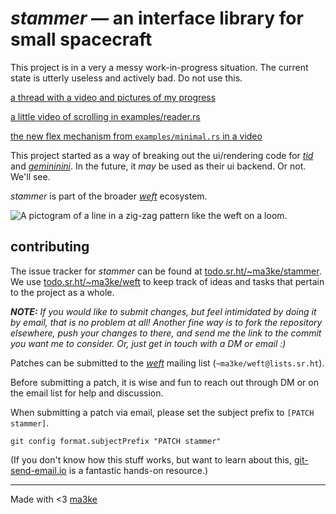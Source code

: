 # _stammer_ &mdash; an interface library for small spacecraft

This project is in a very a messy work-in-progress situation.
The current state is utterly useless and actively bad.
Do not use this.

[a thread with a video and pictures of my progress](https://hachyderm.io/@ma3ke/111618405094260312)

[a little video of scrolling in examples/reader.rs](https://hachyderm.io/@ma3ke/111632185354245376)

[the new flex mechanism from `examples/minimal.rs` in a video](https://hachyderm.io/@ma3ke/111654800311635410)

This project started as a way of breaking out the ui/rendering code for [_tid_](https://git.sr.ht/~ma3ke/tid/) and [_gemininini_](https://github.com/mayakarabula/gemininini/).
In the future, it _may_ be used as their ui backend. Or not. We'll see.

_stammer_ is part of the broader [_weft_](https://sr.ht/~ma3ke/weft) ecosystem.

![A pictogram of a line in a zig-zag pattern like the weft on a loom.](https://git.sr.ht/~ma3ke/weft/blob/main/weft.png)

## contributing

The issue tracker for _stammer_ can be found at
[todo.sr.ht/~ma3ke/stammer](https://todo.sr.ht/~ma3ke/stammer).
We use [todo.sr.ht/~ma3ke/weft](https://todo.sr.ht/~ma3ke/weft) to keep track
of ideas and tasks that pertain to the project as a whole.

_**NOTE:** If you would like to submit changes, but feel intimidated by doing
it by email, that is no problem at all! Another fine way is to fork the
repository elsewhere, push your changes to there, and send me the link to the
commit you want me to consider. Or, just get in touch with a DM or email :)_

Patches can be submitted to the [_weft_](https://sr.ht/~ma3ke/weft)
mailing list (`~ma3ke/weft@lists.sr.ht`).

Before submitting a patch, it is wise and fun to reach out through DM or on the
email list for help and discussion.

When submitting a patch via email, please set the subject prefix to `[PATCH
stammer]`.

```
git config format.subjectPrefix "PATCH stammer"
```

(If you don't know how this stuff works, but want to learn about this,
[git-send-email.io](https://git-send-email.io/) is a fantastic hands-on
resource.)

---

Made with &lt;3 [ma3ke](https://dwangschematiek.nl)
